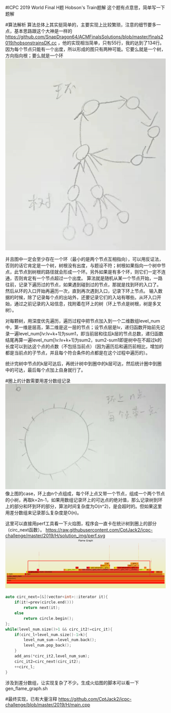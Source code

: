 #ICPC 2019 World Final H题 Hobson's Train题解
这个题有点意思，简单写一下题解

#算法解析
算法总体上其实挺简单的，主要实现上比较繁琐，注意的细节要多一点，基本思路跟这个大神是一样的
https://github.com/SnapDragon64/ACMFinalsSolutions/blob/master/finals2019/hobsonstrainsDK.cc
，他的实现相当简单，只有55行，我的达到了134行。
因为每个节点只能有一个出度，所以形成的图只有两种可能。它要么就是一个树，方向指向根；要么就是一个环
![img.png](solution_img/shape.png)

并且图中一定会至少存在一个环（最小的是两个节点互相指向），可以用反证法，否则的话它肯定是一个树，树根没有出度，与题设不符；树根如果指向一个树中节点，此节点到树根的路径就会形成一个环。另外如果是有多个环，则它们一定不连通，否则肯定有一个节点超过一个出度。
算法就是随机从某一个节点开始，一路往前，记录下遍历过的节点，如果遇到碰到过的节点，那就是找到环的入口了。
然后从环的入口开始再遍历一次，直到再次遇到入口，记录下环上节点。
输入数据的时候，除了记录每个点的出站外，还要记录它们的入站有哪些。从环入口开始，通过之前记录的入站信息，找附着在环上的树（环上节点是树根，树是多叉树）。

对每颗树，用深度优先遍历，遍历过程中把节点加入到一个二维数组level_num中，第一维是层高，第二维是这一层的节点；设节点层是lv，递归函数开始前先记录一遍level_num[lv:lv+k+1]为sum1，即当前层和往后k层的节点总数，递归函数结尾再算一遍level_num[lv:lv+k+1]为sum2，sum2-sum1即是树中在不超过k的长度可以到达这个点的点数（不包括当前点）（因为遍历后和遍历前相比，增加的都是当前点的子节点，并且每个符合条件的点都是在这个过程中遍历的）。

统计完树中节点的k层可达后，再统计树中到圈中的k层可达，然后统计圈中到圈中的可达，最后每个点加上自身就行了。

#圈上的计数需要用差分数组记录
![img.png](solution_img/case.png)
像上图的case，环上由n个点组成，每个环上点又带一个节点，组成一个两个节点的小树，再取k=2n-1，如果用数组记录环上的可达点的绝对值，那么记录树到环上的部分和环到环的部分，算法时间复杂度为O(n^2)，是会超时的。但如果这里用差分数组来记录那么复杂度是O(n)。

这里可以直接用perf工具看一下火焰图，程序会一直卡在统计树到圈上的部分（circ_next函数）。
https://raw.githubusercontent.com/CptJack2/icpc-challenge/master/2019/H/solution_img/perf.svg
![img.png](solution_img/perf.png)

```c++
auto circ_next=[&](vector<int>::iterator it){
    if(it!=prev(circle.end()))
        return next(it);
    else
        return circle.begin();
};
while(level_num.size()>1 && circ_it2!=circ_it){
    if(circ_l+level_num.size()-1>k){
        level_num_sum-=level_num.back();
        level_num.pop_back();
    }
    add_ans(*circ_it2,level_num_sum);
    circ_it2=circ_next(circ_it2);
    ++circ_l;
}
```
涉及到差分数组，让实现复杂了不少。生成火焰图的脚本可以看一下gen_flame_graph.sh

#最终实现，已有大量注释
https://github.com/CptJack2/icpc-challenge/blob/master/2019/H/main.cpp